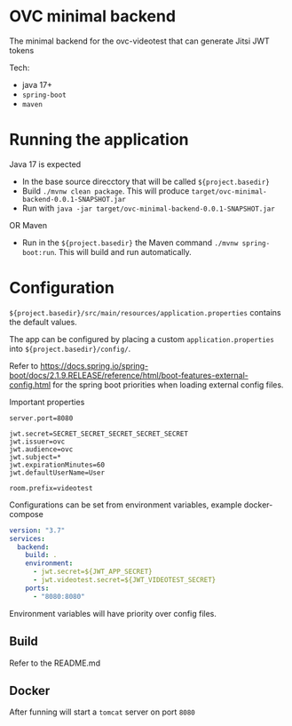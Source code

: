 # OVC minimal backend

The minimal backend for the ovc-videotest that can generate Jitsi JWT tokens

Tech:

* java 17+
* `spring-boot`
* `maven`


# Running the application

Java 17 is expected

* In the base source direcctory that  will be called `${project.basedir}`
* Build `./mvnw clean package`. This will produce `target/ovc-minimal-backend-0.0.1-SNAPSHOT.jar`
* Run with `java -jar target/ovc-minimal-backend-0.0.1-SNAPSHOT.jar`

OR Maven

* Run in the `${project.basedir}` the Maven command `./mvnw spring-boot:run`. This will build and run automatically.

# Configuration

 `${project.basedir}/src/main/resources/application.properties` contains the default values.

The app can be configured by placing a custom  `application.properties` into `${project.basedir}/config/`.

Refer to https://docs.spring.io/spring-boot/docs/2.1.9.RELEASE/reference/html/boot-features-external-config.html
for the spring boot priorities when loading external config files.

Important properties

```properties
server.port=8080

jwt.secret=SECRET_SECRET_SECRET_SECRET_SECRET
jwt.issuer=ovc
jwt.audience=ovc
jwt.subject=*
jwt.expirationMinutes=60
jwt.defaultUserName=User

room.prefix=videotest
```

Configurations can be set  from  environment variables, example docker-compose

```yaml
version: "3.7"
services:
  backend:
    build: .
    environment:
      - jwt.secret=${JWT_APP_SECRET}
      - jwt.videotest.secret=${JWT_VIDEOTEST_SECRET}
    ports:
      - "8080:8080"
```

Environment variables will have priority over config files.


## Build

Refer to the README.md

## Docker

After funning will start a `tomcat` server on port `8080`





